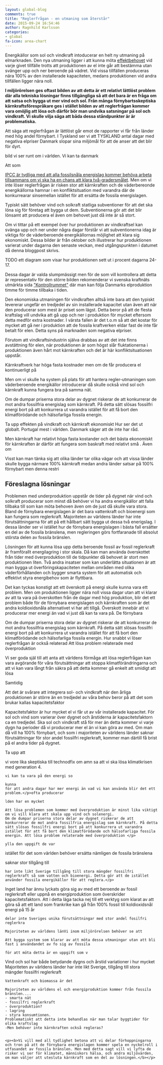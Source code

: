 ```yaml
---
layout: global-blog
comments: true
title: "Reglerfrågan - en utmaning som återstår"
date: 2015-09-24 16:54:46
author: Ragnhild Karlsson
categories:
- global
fa-icon: area-chart
---
```

Energikällor som sol och vindkraft intoducerar en helt ny utmaning på elmarknaden. Den nya utmaning ligger i att kunna möta <a href="http://www.svk.se/stamnatet/kontrollrummet/">effektbehovet</a> vid varje givet tillfälle trotts att produktionen av el inte går att bestämma utan svänger upp och ner beroende på vädret. Vid vissa tillfällen produceras nära 100% av den installerade kapaciteten, medans produktionen vid andra tillfällen ligger nära noll.

<b>I miljörörelsen ges oftast bilden av att detta är ett relativt lättlöst problem där alla tekniska lösningar finns tillgängliga så att det bara är en fråga om att satsa och bygga ut mer vind och sol. Från många förnybartsskeptiska kärnkraftsförespråkare ges i stället bilden av att reglerfrågan kommer vara omöjlig att lösa och därför bör man undvika satsningar på sol och vindkraft.
Vi skulle vilja säga att båda dessa ståndpunkter är är problematiska.</b>

Att säga att reglerfrågan är lättlöst går emot de rapporter vi får från länder med hög andel förnybart. I Tyskland ser vi att 
TYSKLAND antal dagar med negativa elpriser
Danmark slopar sina miljömål för att de anser att det blir för dyrt.



  bild vi ser runt om i världen. Vi kan ta danmark

Att som 

<p><i class="fa fa-exchange fa-rotate-45 fa-5x chapter-icon " id="conflict-arrows"></i><a href="/global/IPCC-talar-till-oss">IPCC är tydliga med att alla fossilsnåla energislag kommer behöva arbeta tillsammans om vi ska ha en chans att klara två-gradersmålet</a>. 
Men om vi inte löser reglerfrågan är risken stor att kärnkraften och de väderbereonde energikällorna hamnar i en konfliktsituation med varandra där de konkurrearar sinsemellan istället för att ersätta de fossila energislagen.</p>

Typiskt sätt behöver vind och solkraft statliga subventioner för att det ska löna sig för företag att bygga ut dem. Subventionerna gör att det blir lönsamt att producera el även om behovet just då inte är så stort. 

Om vi tittar på ett exempel över hur produktionen av vindkraftsel kan svänga upp och ner under några dagar förstår vi att subventionerna idag är viktiga för de väderberoende energikällornas möjlighet att klara sig ekonomiskt. Dessa bilder är från oktober och illustrerar hur produktionen varierat under dagarna den senaste veckan, med utgångspunkten i datumet då denna bloggpost skrivs. 

TODO ett diagram som visar hur produktionen sett ut i procent dagarna 24-17.

Dessa dagar är valda slumpmässigt men för de som vill kontrollera att detta är representativ för den större bilden rekomenderar vi svenska kraftnäts utmärkta sida <a href="http://www.svk.se/stamnatet/kontrollrummet/">"Kontrollrummet"</a> där man kan följa Danmarks elproduktion timme för timme tillbaka i tiden.

Den ekonomiska utmaningen för vindkraften alltså inte bara att den typiskt levererar ungefär en tredjedel av sin installerade kapacitet utan även att när den producerar som mest är priset som lägst. Detta beror på att de flesta kraftslag vill undvika att gå upp och ner i produktion för mycket eftersom detta medför extra kostnader. I värsta fallen är det t.o.m så att det kostar för mycket att gå ner i produktion att de fossila kraftverken eldar fast de inte får betalt för elen. Detta syns på marknaden som negativa elpriser.

Förutom att vindkraftsindustrin själva drabbas av att det inte finns avstättning för elen, när produktionen är som högst slår fluktationerna i produktionen även hårt mot kärnkraften och det är här konfliktsituationen uppstår.

Kärnkraftverk har höga fasta kostnader men om de får producera el kontinuerligt på 

Men om vi skulle ha system på plats för att hantera regler-utmaningen som väderberoende energikällor introducerar då skulle också vind sol och kärnkraft kunna fungera bra på samma nät.


Om de dumpar priserna stora delar av dygnet riskerar de att konkurrerar de mot andra fossilfria energislag som kärnkraft. På detta sätt slösas fossilfri energi bort på att konkurrera ut varandra istället för att få bort den klimatförödande och hälsofarliga fossila energin. 


Ta upp 
effekten på vindkraft och kärnkraft ekonomiskt
Hur ser det ut globalt. Portugal mest i världen. Danmark säger att de inte har råd.





Men kärnkraft har relativt höga fasta kostander och det bästa ekonomiskt för kärnkraften är därför att fungera som baskraft med relativt små . Även om 

Visst kan man tänka sig att olika länder tar olika vägar och att vissa länder skulle bygga närmare 100% kärnkraft medan andra länder satsar på 100% förnybart men denna restri




<h2>Föreslagna lösningar</h2>


<p><i class="fa fa-cloud fa-5x chapter-icon"></i>Problemen med underproduktion uppstår de tider på dygnet när vind och solkraft producerar som minst då behöver vi ha andra energikällor att falla tillbaka till som kan möta behoven även om de just då skulle vara stora. Bland de förnybara energislagen är det bara vattenkraft och bioenergi som kan fungera som reglerkraft.  Majoriteten av världens länder har inte förutsättningarna för att på ett hållbart sätt bygga ut dessa två enerigslag. I dessa länder ser vi istället hur de förnybara energislagen i bästa fall ersätter en del av de fossila bränslena, men regleringen görs fortfaranade till absolut största delen av fossila bränslen.</p>
<p>
<p>Lösningen för att kunna lösa upp detta beroende fossil av fossil reglerkraft är framförallt energilagring i stor skala. Då kan man använda överskottet från tider med överproduktion till de tidpunkter då behovet är stort men produktionen liten. Två andra insatser som kan underlätta situationen är att man bygga ut överföringskapaciteten mellan områden med olika väderförhållanden och bygger smarta system för att automatisk och effektivt styra energibehov som är flyttbara.</p>
<p><i class="fa fa-stack-overflow fa-5x chapter-icon" id="all-tools-overflow"></i>Det kan tyckas konstigt att ett överskott på energi skulle kunna vara ett problem. Men om produktionen ligger nära noll vissa dagar utan att vi klarar av att ta vara på överskotten från de dagar med hög produktion, blir det ett problem både för de förnybara energislagen och kärnkraften som är det andra koldioxidsnåla alternativet vi har att tillgå. Överskott innebär att vi producerar mer energi än vad vi just då kan ta vara på. De förnybara

Om de dumpar priserna stora delar av dygnet riskerar de att konkurrerar de mot andra fossilfria energislag som kärnkraft. På detta sätt slösas fossilfri energi bort på att konkurrera ut varandra istället för att få bort den klimatförödande och hälsofarliga fossila energin. 
Hur snabbt vi löser reglerfrågan är också relaterad Att lösa problem relaterade med överproduktion</p>
<p>Vi ser goda själ till att anta att världens förmåga att lösa reglerfrågan kan vara avgörande för våra förutsättningar att stoppa klimatförändringarna och att vi kan vara långt från säkra på att detta kommer gå enkelt att smidigt att lösa</p>
<p>


 Samtidig</p><p>Att det är svårare att integrera sol- och vindkraft när den årliga produktionen är större än en tredjedel av våra behov beror på att det som brukar kallas kapacitetsfaktor</p>
<p>Kapacitetsfaktor är hur mycket el vi får ut av vår installerade kapacitet. För sol och vind som varierar över dygnet och årstiderna är kapacitetsfaktorn ca en tredjedel. Ska sol och vindkraft stå för mer än detta kommer vi varje dygn ha perioder då vi producerar mer el än vi kan göra av med. Om man då vill ha 100% förnybart, och som i majoriteten av världens länder saknar förutsättningar för stor andel fossilfri reglerkraft, kommer man därtill få brist på el andra tider på dygnet.</p>


Ta upp att 

vi vore lika skeptiska till technodfix om amn sa att vi ska lösa klimatkrisen med generation 4.




	vi kan ta vara på den energi so

	kunna 
	för att andra dagar har mer energi än vad vi kan använda blir det ett problem.</p>ofta producerar 

	lden har en mycket 

	Att lösa problemen som kommer med överproduktion är minst lika viktigt om vi vill klara att skala upp vind och solenergi. 
	Om de dumpar priserna stora delar av dygnet riskerar de att konkurrerar de mot andra fossilfria energislag som kärnkraft. På detta sätt slösas fossilfri energi bort på att konkurrera ut varandra istället för att få bort den klimatförödande och hälsofarliga fossila energin. Att lösa problem relaterade med överproduktion </p>

	ylla den uppgift de var

 istället för det som världen behöver ersätta nämligen de fossila bränslena</p>

 saknar stor tillgång till  

	har inte likt Sverige tillgång till stora mängder fossilfri reglerkraft så som vatten och bioenergi. Detta gör att de istället använder fossila energikällor för att reglera.</p>
<p>  
<p> Inget land har ännu lyckats göra sig av med ett beroende av fossil reglerkraft eller uppnå en energiproduktion som överskrider kapacitetsfaktorn. Att i detta läga tacka nej till ett verktyg som klarat av att göra så att ett land som frankrike kan gå från 100% fossil till koldioxidsnål energi på 15 år </p>

	delar inte Sveriges unika förutsättningar med stor andel fosilfri reglerkra

	Majoriteten av världens länVi inom miljörörelsen behöver se att 

	Att bygga system som klarar av att möta dessa utmaningar utan att bli fast i användandet av fo sig av fossila 

	för att möta detta är en uppgift som v

 Vind och sol har både betydande dygns och årstid variationer i hur mycket  
	Majoriteten av världens länder har inte likt Sverige, tillgång till stora mängder fossilfri reglerkraft 

	Vattenkraft och biomassa är det 

	Majoriteten av världens el och energiproduktion kommer från fossila bränslen....	
	- smarta nät
	- fossilfri reglerkraft
	- överproduktion?
	- lagring
	- styra konsumtionen.
	Problematiskt att detta inte behandlas när man talar byggtider för olika kraftslag
	-Men behöver inte kärnkraften också regleras?


	<p><b>Vi vill med all tydlighet betona att vi delar förhoppningarna och tron på att de förnybara energislagen kommer spela en nyckelroll i utfasandet av fossila bränslen. Men med detta sagt vill vi lyfta de risker vi ser för klimatet, människors hälsa, och andra miljövärden, om man väljer att utesluta kärnkraft som en del av lösningen.</b></p>